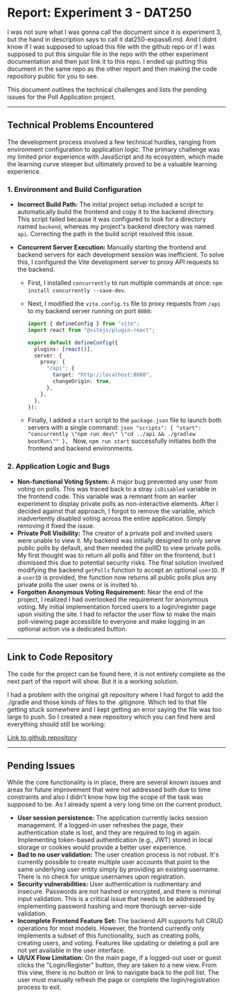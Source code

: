 # Report: Experiment 3 - DAT250

I was not sure what I was gonna call the document since it is experiment 3, but the hand in description says to call it dat250-expass6.md. And I didnt know if I was supposed to upload this file with the github repo or if I was supposed to put this singular file in the repo with the other experiment documentation and then just link it to this repo. I ended up putting this document in the same repo as the other report and then making the code repository public for you to see.

This document outlines the technical challenges and lists the pending issues for the Poll Application project.

---

## Technical Problems Encountered

The development process involved a few technical hurdles, ranging from environment configuration to application logic. The primary challenge was my limited prior experience with JavaScript and its ecosystem, which made the learning curve steeper but ultimately proved to be a valuable learning experience.

### 1. Environment and Build Configuration

- **Incorrect Build Path:** The initial project setup included a script to automatically build the frontend and copy it to the backend directory. This script failed because it was configured to look for a directory named `backend`, whereas my project's backend directory was named `api`. Correcting the path in the build script resolved this issue.
- **Concurrent Server Execution:** Manually starting the frontend and backend servers for each development session was inefficient. To solve this, I configured the Vite development server to proxy API requests to the backend.

  - First, I installed `concurrently` to run multiple commands at once: `npm install concurrently --save-dev`.
  - Next, I modified the `vite.config.ts` file to proxy requests from `/api` to my backend server running on port `8080`:

    ```typescript
    import { defineConfig } from "vite";
    import react from "@vitejs/plugin-react";

    export default defineConfig({
      plugins: [react()],
      server: {
        proxy: {
          "/api": {
            target: "http://localhost:8080",
            changeOrigin: true,
          },
        },
      },
    });
    ```

  - Finally, I added a `start` script to the `package.json` file to launch both servers with a single command:
    `json
    "scripts": {
        "start": "concurrently \"npm run dev\" \"cd ../api && ./gradlew bootRun\""
    },
    `
    Now, `npm run start` successfully initiates both the frontend and backend environments.

### 2. Application Logic and Bugs

- **Non-functional Voting System:** A major bug prevented any user from voting on polls. This was traced back to a stray `isDisabled` variable in the frontend code. This variable was a remnant from an earlier experiment to display private polls as non-interactive elements. After I decided against that approach, I forgot to remove the variable, which inadvertently disabled voting across the entire application. Simply removing it fixed the issue.
- **Private Poll Visibility:** The creator of a private poll and invited users were unable to view it. My backend was initially designed to only serve public polls by default, and then needed the pollID to view private polls. My first thought was to return all polls and filter on the frontend, but I dismissed this due to potential security risks. The final solution involved modifying the backend `getPolls` function to accept an optional `userID`. If a `userID` is provided, the function now returns all public polls plus any private polls the user owns or is invited to.
- **Forgotten Anonymous Voting Requirement:** Near the end of the project, I realized I had overlooked the requirement for anonymous voting. My initial implementation forced users to a login/register page upon visiting the site. I had to refactor the user flow to make the main poll-viewing page accessible to everyone and make logging in an optional action via a dedicated button.

---

## Link to Code Repository

The code for the project can be found here, it is not entirely complete as the next part of the report will show. But it is a working solution.

I had a problem with the original git repository where I had forgot to add the ./gradle and those kinds of files to the .gitignore. Which led to that file getting stuck somewhere and I kept getting an error saying the file was too large to push. So I created a new repository which you can find here and everything should still be working:

[Link to github repository](https://github.com/JonasOpsahl/dat250_exp3)

---

## Pending Issues

While the core functionality is in place, there are several known issues and areas for future improvement that were not addressed both due to time constraints and also I didn't know how big the scope of the task was supposed to be. As I already spent a very long time on the current product.

- **User session persistence:** The application currently lacks session management. If a logged-in user refreshes the page, their authentication state is lost, and they are required to log in again. Implementing token-based authentication (e.g., JWT) stored in local storage or cookies would provide a better user experience.
- **Bad to no user validation:** The user creation process is not robust. It's currently possible to create multiple user accounts that point to the same underlying user entity simply by providing an existing username. There is no check for unique usernames upon registration.
- **Security vulnerabilities:** User authentication is rudimentary and insecure. Passwords are not hashed or encrypted, and there is minimal input validation. This is a critical issue that needs to be addressed by implementing password hashing and more thorough server-side validation.
- **Incomplete Frontend Feature Set:** The backend API supports full CRUD operations for most models. However, the frontend currently only implements a subset of this functionality, such as creating polls, creating users, and voting. Features like updating or deleting a poll are not yet available in the user interface.
- **UI/UX Flow Limitation:** On the main page, if a logged-out user or guest clicks the "Login/Register" button, they are taken to a new view. From this view, there is no button or link to navigate back to the poll list. The user must manually refresh the page or complete the login/registration process to exit.
